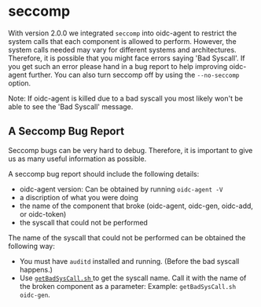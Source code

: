# seccomp

With version 2.0.0 we integrated ```seccomp``` into oidc-agent to restrict the system calls that each component is allowed to perform. 
However, the system calls needed may vary for different systems and architectures. 
Therefore, it is possible that you might face errors saying 'Bad Syscall'. 
If you get such an error please hand in a bug report to help improving oidc-agent further. 
You can also turn seccomp off by using the ```--no-seccomp``` option.

Note: If oidc-agent is killed due to a bad syscall you most likely won't be able
to see the 'Bad Syscall' message.

## A Seccomp Bug Report

Seccomp bugs can be very hard to debug. Therefore, it is important to give us as
many useful information as possible.

A seccomp bug report should include the following details:
- oidc-agent version: Can be obtained by running ```oidc-agent -V```
- a discription of what you were doing
- the name of the component that broke (oidc-agent, oidc-gen, oidc-add, or
  oidc-token)
- the syscall that could not be performed

The name of the syscall that could not be performed can be obtained the
following way:
- You must have ```auditd``` installed and running. (Before the bad syscall
  happens.)
- Use [ ```getBadSysCall.sh```
  ](https://github.com/indigo-dc/oidc-agent/blob/src/privileges/getBadSysCall.sh) to get the syscall name. 
  Call it with the name of the broken component as a parameter:
Example: ```getBadSysCall.sh oidc-gen```.
